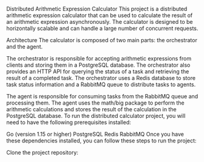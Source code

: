 Distributed Arithmetic Expression Calculator
This project is a distributed arithmetic expression calculator that can be used to calculate the result of an arithmetic expression asynchronously. The calculator is designed to be horizontally scalable and can handle a large number of concurrent requests.

Architecture
The calculator is composed of two main parts: the orchestrator and the agent.

The orchestrator is responsible for accepting arithmetic expressions from clients and storing them in a PostgreSQL database. The orchestrator also provides an HTTP API for querying the status of a task and retrieving the result of a completed task. The orchestrator uses a Redis database to store task status information and a RabbitMQ queue to distribute tasks to agents.

The agent is responsible for consuming tasks from the RabbitMQ queue and processing them. The agent uses the math/big package to perform the arithmetic calculations and stores the result of the calculation in the PostgreSQL database.
To run the distributed calculator project, you will need to have the following prerequisites installed:

Go (version 1.15 or higher)
PostgreSQL
Redis
RabbitMQ
Once you have these dependencies installed, you can follow these steps to run the project:

Clone the project repository:
